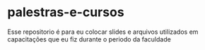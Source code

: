 # palestras-e-cursos
Esse repositorio é para eu colocar slides e arquivos utilizados em capacitações que eu fiz durante o periodo da faculdade

